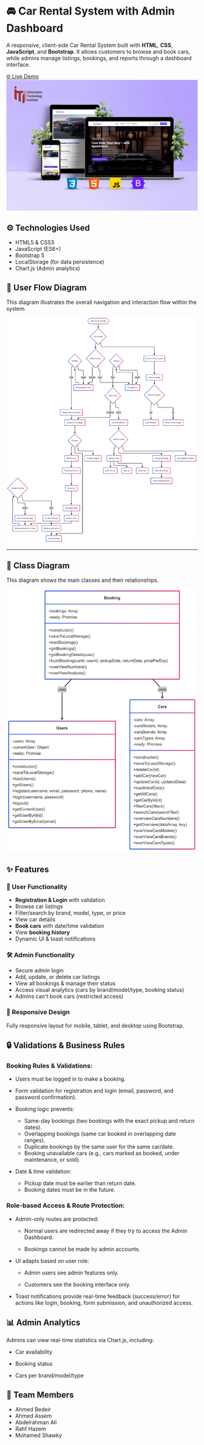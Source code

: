 # 🚘 Car Rental System with Admin Dashboard

A responsive, client-side Car Rental System built with **HTML**, **CSS**, **JavaScript**, and **Bootstrap**. It allows customers to browse and book cars, while admins manage listings, bookings, and reports through a dashboard interface.

[🌐 Live Demo](https://car-rental-system-chi-two.vercel.app/)
![Thumbnail](./docs/Web-Showcase-Project-Presentation%20copy%20(1).jpg)

## ⚙ Technologies Used

- HTML5 & CSS3
- JavaScript (ES6+)
- Bootstrap 5
- LocalStorage (for data persistence)
- Chart.js (Admin analytics)

## 🧭 User Flow Diagram

This diagram illustrates the overall navigation and interaction flow within the system.

![User Flow Diagram](./docs/userFlow.png)

---

## 🧱 Class Diagram

This diagram shows the main classes and their relationships.

![Class Diagram](./docs/classDiagrams.png)

## ✨ Features

### 👥 User Functionality
- **Registration & Login** with validation
- Browse car listings
- Filter/search by brand, model, type, or price
- View car details
- **Book cars** with date/time validation
- View **booking history**
- Dynamic UI & toast notifications

### 🛠️ Admin Functionality
- Secure admin login
- Add, update, or delete car listings
- View all bookings & manage their status
- Access visual analytics (cars by brand/model/type, booking status)
- Admins can't book cars (restricted access)

### 📱 Responsive Design
Fully responsive layout for mobile, tablet, and desktop using Bootstrap.


## 🔒 Validations & Business Rules

### Booking Rules & Validations:

- Users must be logged in to make a booking.
- Form validation for registration and login (email, password, and password confirmation).
- Booking logic prevents:
  - Same-day bookings (two bookings with the exact pickup and return dates).
  - Overlapping bookings (same car booked in overlapping date ranges).
  - Duplicate bookings by the same user for the same car/date.
  - Booking unavailable cars (e.g., cars marked as booked, under maintenance, or sold).

- Date & time validation:
  - Pickup date must be earlier than return date.
  - Booking dates must be in the future.

### Role-based Access & Route Protection:

- Admin-only routes are protected:

  - Normal users are redirected away if they try to access the Admin Dashboard.

  - Bookings cannot be made by admin accounts.

- UI adapts based on user role:

  - Admin users see admin features only.

  - Customers see the booking interface only.

- Toast notifications provide real-time feedback (success/error) for actions like login, booking, form submission, and unauthorized access.


## 📊 Admin Analytics

Admins can view real-time statistics via Chart.js, including:

- Car availability

- Booking status

- Cars per brand/model/type

## 📌 Team Members
- Ahmed Bedeir
- Ahmed Assem
- Abdelrahman Ali
- Rahf Hazem
- Mohamed Shawky